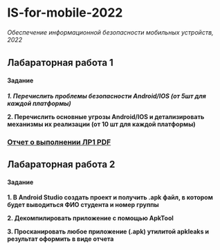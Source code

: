 # IS-for-mobile-2022
###### Обеспечение информационной безопасности мобильных устройств, 2022 

## Лабараторная работа 1
#### Задание
___1. Перечислить проблемы безопасности Android/IOS (от 5шт для каждой платформы)___

__2. Перечислить основные угрозы Android/IOS и детализировать механизмы их реализации (от 10 шт для каждой платформы)__

### [Отчет о выполнении ЛР1 PDF](https://github.com/cyberknopa/IS-for-mobile-2022/blob/main/N33471_Гаврилова_ВВ_ЛР1.pdf)

## Лабараторная работа 2
#### Задание
__1. В Android Studio создать проект и получить .apk файл, в котором будет выводиться ФИО студента и номер группы__

__2. Декомпилировать приложение с помощью ApkTool__

__3. Просканировать любое приложение (.apk) утилитой apkleaks и результат оформить в виде отчета__



